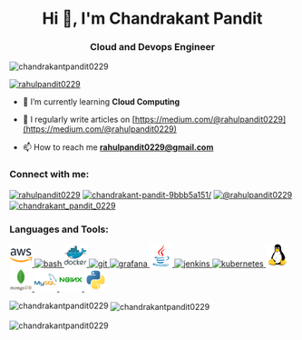 <h1 align="center">Hi 👋, I'm Chandrakant Pandit</h1>
<h3 align="center">Cloud and Devops Engineer</h3>

<p align="left"> <img src="https://komarev.com/ghpvc/?username=chandrakantpandit0229&label=Profile%20views&color=0e75b6&style=flat" alt="chandrakantpandit0229" /> </p>

<p align="left"> <a href="https://twitter.com/rahulpandit0229" target="blank"><img src="https://img.shields.io/twitter/follow/rahulpandit0229?logo=twitter&style=for-the-badge" alt="rahulpandit0229" /></a> </p>

- 🌱 I’m currently learning **Cloud Computing**

- 📝 I regularly write articles on [https://medium.com/@rahulpandit0229](https://medium.com/@rahulpandit0229)

- 📫 How to reach me **rahulpandit0229@gmail.com**

<h3 align="left">Connect with me:</h3>
<p align="left">
<a href="https://twitter.com/rahulpandit0229" target="blank"><img align="center" src="https://raw.githubusercontent.com/rahuldkjain/github-profile-readme-generator/master/src/images/icons/Social/twitter.svg" alt="rahulpandit0229" height="30" width="40" /></a>
<a href="https://linkedin.com/in/chandrakant-pandit-9bbb5a151/" target="blank"><img align="center" src="https://raw.githubusercontent.com/rahuldkjain/github-profile-readme-generator/master/src/images/icons/Social/linked-in-alt.svg" alt="chandrakant-pandit-9bbb5a151/" height="30" width="40" /></a>
<a href="https://medium.com/@rahulpandit0229" target="blank"><img align="center" src="https://raw.githubusercontent.com/rahuldkjain/github-profile-readme-generator/master/src/images/icons/Social/medium.svg" alt="@rahulpandit0229" height="30" width="40" /></a>
<a href="https://www.youtube.com/c/chandrakant_pandit_0229" target="blank"><img align="center" src="https://raw.githubusercontent.com/rahuldkjain/github-profile-readme-generator/master/src/images/icons/Social/youtube.svg" alt="chandrakant_pandit_0229" height="30" width="40" /></a>
</p>

<h3 align="left">Languages and Tools:</h3>
<p align="left"> <a href="https://aws.amazon.com" target="_blank" rel="noreferrer"> <img src="https://raw.githubusercontent.com/devicons/devicon/master/icons/amazonwebservices/amazonwebservices-original-wordmark.svg" alt="aws" width="40" height="40"/> </a> <a href="https://www.gnu.org/software/bash/" target="_blank" rel="noreferrer"> <img src="https://www.vectorlogo.zone/logos/gnu_bash/gnu_bash-icon.svg" alt="bash" width="40" height="40"/> </a> <a href="https://www.docker.com/" target="_blank" rel="noreferrer"> <img src="https://raw.githubusercontent.com/devicons/devicon/master/icons/docker/docker-original-wordmark.svg" alt="docker" width="40" height="40"/> </a> <a href="https://git-scm.com/" target="_blank" rel="noreferrer"> <img src="https://www.vectorlogo.zone/logos/git-scm/git-scm-icon.svg" alt="git" width="40" height="40"/> </a> <a href="https://grafana.com" target="_blank" rel="noreferrer"> <img src="https://www.vectorlogo.zone/logos/grafana/grafana-icon.svg" alt="grafana" width="40" height="40"/> </a> <a href="https://www.java.com" target="_blank" rel="noreferrer"> <img src="https://raw.githubusercontent.com/devicons/devicon/master/icons/java/java-original.svg" alt="java" width="40" height="40"/> </a> <a href="https://www.jenkins.io" target="_blank" rel="noreferrer"> <img src="https://www.vectorlogo.zone/logos/jenkins/jenkins-icon.svg" alt="jenkins" width="40" height="40"/> </a> <a href="https://kubernetes.io" target="_blank" rel="noreferrer"> <img src="https://www.vectorlogo.zone/logos/kubernetes/kubernetes-icon.svg" alt="kubernetes" width="40" height="40"/> </a> <a href="https://www.linux.org/" target="_blank" rel="noreferrer"> <img src="https://raw.githubusercontent.com/devicons/devicon/master/icons/linux/linux-original.svg" alt="linux" width="40" height="40"/> </a> <a href="https://www.mongodb.com/" target="_blank" rel="noreferrer"> <img src="https://raw.githubusercontent.com/devicons/devicon/master/icons/mongodb/mongodb-original-wordmark.svg" alt="mongodb" width="40" height="40"/> </a> <a href="https://www.mysql.com/" target="_blank" rel="noreferrer"> <img src="https://raw.githubusercontent.com/devicons/devicon/master/icons/mysql/mysql-original-wordmark.svg" alt="mysql" width="40" height="40"/> </a> <a href="https://www.nginx.com" target="_blank" rel="noreferrer"> <img src="https://raw.githubusercontent.com/devicons/devicon/master/icons/nginx/nginx-original.svg" alt="nginx" width="40" height="40"/> </a> <a href="https://www.python.org" target="_blank" rel="noreferrer"> <img src="https://raw.githubusercontent.com/devicons/devicon/master/icons/python/python-original.svg" alt="python" width="40" height="40"/> </a> </p>

<p><img align="left" src="https://github-readme-stats.vercel.app/api/top-langs?username=chandrakantpandit0229&show_icons=true&locale=en&layout=compact" alt="chandrakantpandit0229" /></p>

<p>&nbsp;<img align="center" src="https://github-readme-stats.vercel.app/api?username=chandrakantpandit0229&show_icons=true&locale=en" alt="chandrakantpandit0229" /></p>

<p><img align="center" src="https://github-readme-streak-stats.herokuapp.com/?user=chandrakantpandit0229&" alt="chandrakantpandit0229" /></p>
